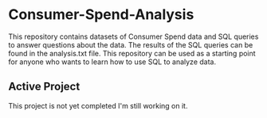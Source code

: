 # Consumer-Spend-Analysis
This repository contains datasets of Consumer Spend data and SQL queries to answer questions about the data. The results of the SQL queries can be found in the analysis.txt file.  This repository can be used as a starting point for anyone who wants to learn how to use SQL to analyze data.

## Active Project
This project is not yet completed I'm still working on it.
